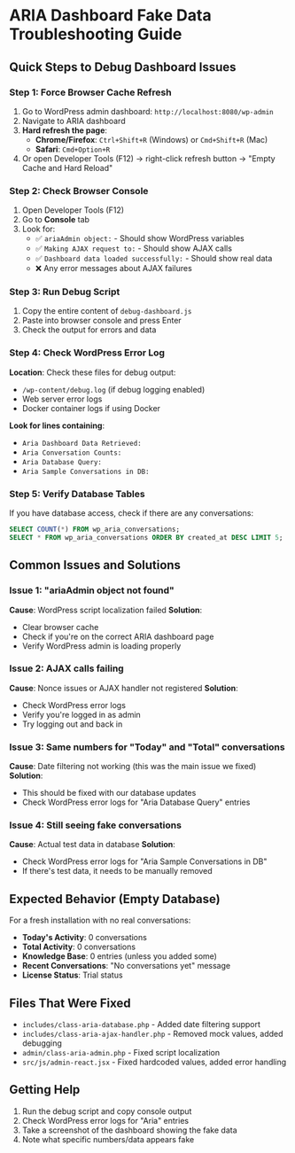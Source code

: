 # ARIA Dashboard Fake Data Troubleshooting Guide

## Quick Steps to Debug Dashboard Issues

### Step 1: Force Browser Cache Refresh
1. Go to WordPress admin dashboard: `http://localhost:8080/wp-admin`
2. Navigate to ARIA dashboard
3. **Hard refresh the page**: 
   - **Chrome/Firefox**: `Ctrl+Shift+R` (Windows) or `Cmd+Shift+R` (Mac)
   - **Safari**: `Cmd+Option+R`
4. Or open Developer Tools (F12) → right-click refresh button → "Empty Cache and Hard Reload"

### Step 2: Check Browser Console
1. Open Developer Tools (F12)
2. Go to **Console** tab
3. Look for:
   - ✅ `ariaAdmin object:` - Should show WordPress variables
   - ✅ `Making AJAX request to:` - Should show AJAX calls
   - ✅ `Dashboard data loaded successfully:` - Should show real data
   - ❌ Any error messages about AJAX failures

### Step 3: Run Debug Script
1. Copy the entire content of `debug-dashboard.js`
2. Paste into browser console and press Enter
3. Check the output for errors and data

### Step 4: Check WordPress Error Log
**Location**: Check these files for debug output:
- `/wp-content/debug.log` (if debug logging enabled)
- Web server error logs
- Docker container logs if using Docker

**Look for lines containing**:
- `Aria Dashboard Data Retrieved:`
- `Aria Conversation Counts:`
- `Aria Database Query:`
- `Aria Sample Conversations in DB:`

### Step 5: Verify Database Tables
If you have database access, check if there are any conversations:
```sql
SELECT COUNT(*) FROM wp_aria_conversations;
SELECT * FROM wp_aria_conversations ORDER BY created_at DESC LIMIT 5;
```

## Common Issues and Solutions

### Issue 1: "ariaAdmin object not found"
**Cause**: WordPress script localization failed
**Solution**: 
- Clear browser cache
- Check if you're on the correct ARIA dashboard page
- Verify WordPress admin is loading properly

### Issue 2: AJAX calls failing
**Cause**: Nonce issues or AJAX handler not registered
**Solution**:
- Check WordPress error logs
- Verify you're logged in as admin
- Try logging out and back in

### Issue 3: Same numbers for "Today" and "Total" conversations
**Cause**: Date filtering not working (this was the main issue we fixed)
**Solution**: 
- This should be fixed with our database updates
- Check WordPress error logs for "Aria Database Query" entries

### Issue 4: Still seeing fake conversations
**Cause**: Actual test data in database
**Solution**:
- Check WordPress error logs for "Aria Sample Conversations in DB"
- If there's test data, it needs to be manually removed

## Expected Behavior (Empty Database)
For a fresh installation with no real conversations:
- **Today's Activity**: 0 conversations
- **Total Activity**: 0 conversations  
- **Knowledge Base**: 0 entries (unless you added some)
- **Recent Conversations**: "No conversations yet" message
- **License Status**: Trial status

## Files That Were Fixed
- `includes/class-aria-database.php` - Added date filtering support
- `includes/class-aria-ajax-handler.php` - Removed mock values, added debugging
- `admin/class-aria-admin.php` - Fixed script localization
- `src/js/admin-react.jsx` - Fixed hardcoded values, added error handling

## Getting Help
1. Run the debug script and copy console output
2. Check WordPress error logs for "Aria" entries
3. Take a screenshot of the dashboard showing the fake data
4. Note what specific numbers/data appears fake